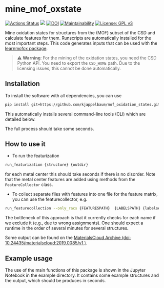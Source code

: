 # mine_mof_oxstate

[![Actions Status](https://github.com/kjappelbaum/mof_oxidation_states/workflows/Python%20package/badge.svg)](https://github.com/kjappelbaum/mof_oxidation_states/actions)
[![](https://img.shields.io/badge/python-3.6+-blue.svg)](https://www.python.org/download/releases/3.6.0/)
[![DOI](https://zenodo.org/badge/DOI/10.5281/zenodo.3567274.svg)](https://doi.org/10.5281/zenodo.3567274)
[![Maintainability](https://api.codeclimate.com/v1/badges/936cc6cc791f8bf352c6/maintainability)](https://codeclimate.com/github/kjappelbaum/mof_oxidation_states/maintainability)
[![License: GPL v3](https://img.shields.io/badge/License-GPLv3-blue.svg)](https://www.gnu.org/licenses/gpl-3.0)

Mine oxidation states for structures from the (MOF) subset of the CSD and calculate features for them. Runscripts are automatically installed for the most important steps.
This code generates inputs that can be used with the [learnmofox package](https://github.com/kjappelbaum/learn_mof_ox_state.git).

> ⚠️ **Warning**: For the mining of the oxidation states, you need the CSD Python API.
> You need to export the `CSD_HOME` path. Due to the licensing issues, this cannot be done automatically.

## Installation

To install the software with all dependencies, you can use

```bash
pip install git+https://github.com/kjappelbaum/mof_oxidation_states.git
```

This automatically installs several command-line tools (CLI) which are detailed below.

The full process should take some seconds.

## How to use it

- To run the featurization

```bash
run_featurization {structure} {outdir}
```

for each metal center this should take seconds if there is no disorder.
Note that the metal center features are added using methods from the `FeatureCollector` class.

- To collect separate files with features into one file for the feature matrix, you can use the featurecollector, e.g.

```bash
run_featurecollection --only_racs {FEATURESPATH}  {LABELSPATH} {labelsoutpath} {featureoutspath} {helperoutpath} 0.2 {holdoutpath} 60000 {RACSDATAPATH} column row crystal_nn_no_steinhardt
```

The bottleneck of this approach is that it currently checks for each name if we exclude it (e.g., due to wrong assignments). One should expect a runtime in the order of several minutes for several structures.

Some output can be found on the [MaterialsCloud Archive (doi: 10.24435/materialscloud:2019.0085/v1 )](https://doi.org/10.24435/materialscloud:2019.0085/v1).

## Example usage

The use of the main functions of this package is shown in the Jupyter Notebook in the example directory.
It contains some example structures and the output, which should be produces in seconds.
